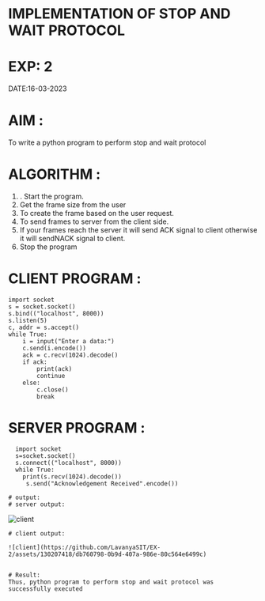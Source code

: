 # IMPLEMENTATION OF STOP AND WAIT PROTOCOL
# EXP: 2
DATE:16-03-2023
# AIM :
To write a python program to perform stop and wait protocol
# ALGORITHM :
1. . Start the program.
2. Get the frame size from the user
3. To create the frame based on the user request.
4. To send frames to server from the client side.
5. If your frames reach the server it will send ACK signal to client
otherwise it will sendNACK signal to client.
6. Stop the program
# CLIENT PROGRAM :
```
import socket
s = socket.socket()
s.bind(("localhost", 8000))
s.listen(5)
c, addr = s.accept()
while True:
    i = input("Enter a data:")
    c.send(i.encode())
    ack = c.recv(1024).decode()
    if ack:
        print(ack)
        continue
    else:
        c.close()
        break
```
# SERVER PROGRAM :
 ```
   import socket
   s=socket.socket()
   s.connect(("localhost", 8000))
   while True:
     print(s.recv(1024).decode()) 
      s.send("Acknowledgement Received".encode())
  ```  
    
    # output:
    # server output:
   
   ![client](https://github.com/LavanyaSIT/EX-2/assets/130207418/ce0971c3-01c4-4f33-b0ad-651983eb7a01)

    # client output:
    
    ![client](https://github.com/LavanyaSIT/EX-2/assets/130207418/db760798-0b9d-407a-986e-80c564e6499c)


    # Result:
    Thus, python program to perform stop and wait protocol was successfully executed
